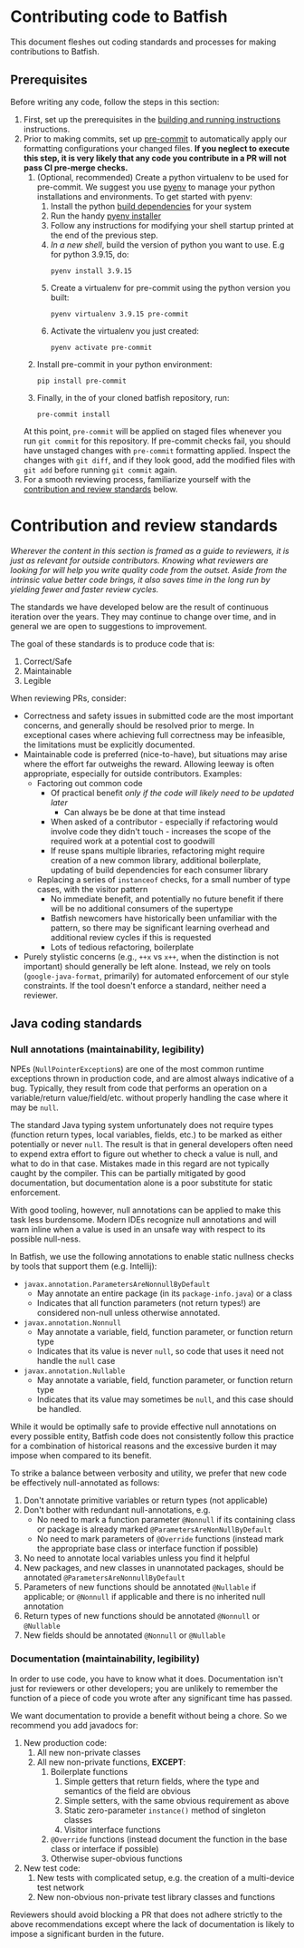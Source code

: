 # Contributing code to Batfish

This document fleshes out coding standards and processes for making contributions to Batfish.

## Prerequisites

Before writing any code, follow the steps in this section:

1. First, set up the prerequisites in the
   [building and running instructions](../building_and_running/README.md#prerequisites)
   instructions.
1. Prior to making commits, set up [pre-commit](https://pre-commit.com/) to automatically apply
   our formatting configurations your changed files. **If you neglect to execute this step, it is
   very likely that any code you contribute in a PR will not pass CI pre-merge checks.**
    1. (Optional, recommended) Create a python virtualenv to be used for pre-commit. We suggest you
       use [pyenv](https://github.com/pyenv/pyenv) to manage your python installations and
       environments. To get started with pyenv:
        1. Install the python
           [build dependencies](https://github.com/pyenv/pyenv/wiki#suggested-build-environment) for
           your system
        2. Run the handy [pyenv installer](https://github.com/pyenv/pyenv-installer#install)
        3. Follow any instructions for modifying your shell startup printed at the end of the
           previous step.
        4. *In a new shell*, build the version of python you want to use. E.g for python 3.9.15, do:
           ```
           pyenv install 3.9.15
           ```
        5. Create a virtualenv for pre-commit using the python version you built:
           ```
           pyenv virtualenv 3.9.15 pre-commit
           ``` 
        6. Activate the virtualenv you just created:
           ```
           pyenv activate pre-commit
           ```
    1. Install pre-commit in your python environment:
        ```
        pip install pre-commit
        ```
    1. Finally, in the of your cloned batfish repository, run:
       ```
       pre-commit install
       ```
   At this point, `pre-commit` will be applied on staged files whenever you run `git commit` for
   this repository. If pre-commit checks fail, you should have unstaged changes with `pre-commit`
   formatting applied. Inspect the changes with `git diff`, and if they look good, add the modified
   files with `git add` before running `git commit` again.
2. For a smooth reviewing process, familiarize yourself with the
   [contribution and review standards](#contribution-and-review-standards) below.

# Contribution and review standards

*Wherever the content in this section is framed as a guide to reviewers, it is just as relevant for
outside contributors. Knowing what reviewers are looking for will help you write quality code from
the outset. Aside from the intrinsic value better code brings, it also saves time in the long run by
yielding fewer and faster review cycles.*

The standards we have developed below are the result of continuous iteration over the years. They
may continue to change over time, and in general we are open to suggestions to improvement.

The goal of these standards is to produce code that is:

1. Correct/Safe
1. Maintainable
1. Legible

When reviewing PRs, consider:

* Correctness and safety issues in submitted code are the most important concerns, and generally
  should be resolved prior to merge. In exceptional cases where achieving full correctness may be
  infeasible, the limitations must be explicitly documented.
* Maintainable code is preferred (nice-to-have), but situations may arise where the effort far
  outweighs the reward. Allowing leeway is often appropriate, especially for outside contributors.
  Examples:
    * Factoring out common code
        * Of practical benefit *only if the code will likely need to be updated later*
            * Can always be be done at that time instead
        * When asked of a contributor - especially if refactoring would involve code they didn't
          touch - increases the scope of the required work at a potential cost to goodwill
        * If reuse spans multiple libraries, refactoring might require creation of a new common
          library, additional boilerplate, updating of build dependencies for each consumer
          library
    * Replacing a series of `instanceof` checks, for a small number of type cases, with the visitor
      pattern
        * No immediate benefit, and potentially no future benefit if there will be no additional
          consumers of the supertype
        * Batfish newcomers have historically been unfamiliar with the pattern, so there may be
          significant learning overhead and additional review cycles if this is requested
        * Lots of tedious refactoring, boilerplate
* Purely stylistic concerns (e.g., `++x` vs `x++`, when the distinction is not important) should
  generally be left alone. Instead, we rely on tools (`google-java-format`, primarily) for automated
  enforcement of our style constraints. If the tool doesn't enforce a standard, neither need a
  reviewer.

## Java coding standards

### Null annotations (maintainability, legibility)

NPEs (`NullPointerException`s) are one of the most common runtime exceptions thrown in production
code, and are almost always indicative of a bug. Typically, they result from code that performs an
operation on a variable/return value/field/etc. without properly handling the case where it may be
`null`.

The standard Java typing system unfortunately does not require types (function return types, local
variables, fields, etc.) to be marked as either potentially or never `null`. The result is that in
general developers often need to expend extra effort to figure out whether to check a value is null,
and what to do in that case. Mistakes made in this regard are not typically caught by the compiler.
This can be partially mitigated by good documentation, but documentation alone is a poor substitute
for static enforcement.

With good tooling, however, null annotations can be applied to make this task less burdensome.
Modern IDEs recognize null annotations and will warn inline when a value is used in an unsafe way
with respect to its possible null-ness.

In Batfish, we use the following annotations to enable static nullness checks by tools that
support them (e.g. Intellij):

* `javax.annotation.ParametersAreNonnullByDefault`
    * May annotate an entire package (in its `package-info.java`) or a class
    * Indicates that all function parameters (not return types!) are considered non-null unless
      otherwise annotated.
* `javax.annotation.Nonnull`
    * May annotate a variable, field, function parameter, or function return type
    * Indicates that its value is never `null`, so code that uses it need not handle the `null` case
* `javax.annotation.Nullable`
    * May annotate a variable, field, function parameter, or function return type
    * Indicates that its value may sometimes be `null`, and this case should be handled.

While it would be optimally safe to provide effective null annotations on every possible entity,
Batfish code does not consistently follow this practice for a combination of historical reasons and
the excessive burden it may impose when compared to its benefit.

To strike a balance between verbosity and utility, we prefer that new code be effectively
null-annotated as follows:

1. Don't annotate primitive variables or return types (not applicable)
1. Don't bother with redundant null-annotations, e.g.
    * No need to mark a function parameter `@Nonnull` if its containing class or package is already
      marked `@ParametersAreNonNullByDefault`
    * No need to mark parameters of `@Override` functions (instead mark the appropriate base class
      or interface function if possible)
1. No need to annotate local variables unless you find it helpful
1. New packages, and new classes in unannotated packages, should be
   annotated `@ParametersAreNonnullByDefault`
1. Parameters of new functions should be annotated `@Nullable` if applicable; or `@Nonnull` if
   applicable and there is no inherited null annotation
1. Return types of new functions should be annotated `@Nonnull` or `@Nullable`
1. New fields should be annotated `@Nonnull` or `@Nullable`

### Documentation (maintainability, legibility)

In order to use code, you have to know what it does. Documentation isn't just for reviewers or other
developers; you are unlikely to remember the function of a piece of code you wrote after any
significant time has passed.

We want documentation to provide a benefit without being a chore. So we recommend you add javadocs
for:

1. New production code:
    1. All new non-private classes
    1. All new non-private functions, **EXCEPT**:
        1. Boilerplate functions
            1. Simple getters that return fields, where the type and semantics of the field are
               obvious
            1. Simple setters, with the same obvious requirement as above
            1. Static zero-parameter `instance()` method of singleton classes
            1. Visitor interface functions
        1. `@Override` functions (instead document the function in the base class or interface if
           possible)
        1. Otherwise super-obvious functions
1. New test code:
    1. New tests with complicated setup, e.g. the creation of a multi-device test network
    1. New non-obvious non-private test library classes and functions

Reviewers should avoid blocking a PR that does not adhere strictly to the above recommendations
except where the lack of documentation is likely to impose a significant burden in the future.